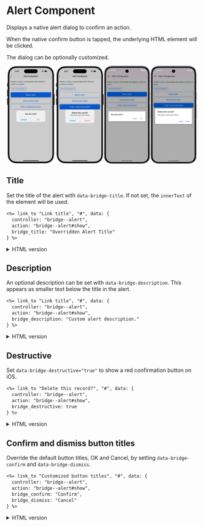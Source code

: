 # Alert Component

Displays a native alert dialog to confirm an action.

When the native confirm button is tapped, the underlying HTML element will be clicked.

The dialog can be optionally customized.

![Alert Component examples](/resources/screenshots/alert.png)

## Title

Set the title of the alert with `data-bridge-title`. If not set, the `innerText` of the element will be used.

```erb
<%= link_to "Link title", "#", data: {
  controller: "bridge--alert",
  action: "bridge--alert#show",
  bridge_title: "Overridden Alert Title"
} %>
```

<details>
<summary>HTML version</summary>

```html
<a
  href="#"
  data-controller="bridge--alert"
  data-action="bridge--alert#show"
  data-bridge-title="Overridden Alert Title"
>
  Link title
</a>
```

</details>

## Description

An optional description can be set with `data-bridge-description`. This appears as smaller text below the title in the alert.

```erb
<%= link_to "Link title", "#", data: {
  controller: "bridge--alert",
  action: "bridge--alert#show",
  bridge_description: "Custom alert description."
} %>
```

<details>
<summary>HTML version</summary>

```html
<a
    href="#"
    data-controller="bridge--alert"
    data-action="bridge--alert#show"
    data-bridge-description="Custom alert description"
>Link title</a>
```

</details>

## Destructive

Set `data-bridge-destructive="true"` to show a red confirmation button on iOS.

```erb
<%= link_to "Delete this record?", "#", data: {
  controller: "bridge--alert",
  action: "bridge--alert#show",
  bridge_destructive: true
} %>
```

<details>
<summary>HTML version</summary>

```html
<a
    href="#"
    data-controller="bridge--alert"
    data-action="bridge--alert#show"
    data-bridge-destructive="true"
>Delete this record?</a>
```

</details>

## Confirm and dismiss button titles

Override the default button titles, OK and Cancel, by setting `data-bridge-confirm` and `data-bridge-dismiss`.

```erb
<%= link_to "Customized button titles", "#", data: {
  controller: "bridge--alert",
  action: "bridge--alert#show",
  bridge_confirm: "Confirm",
  bridge_dismiss: "Cancel"
} %>
```

<details>
<summary>HTML version</summary>
```html
<a
    href="#"
    data-controller="bridge--alert"
    data-action="bridge--alert#show"
    data-bridge-confirm="Confirm"
    data-bridge-dismiss="Cancel"
>Customized button titles</a>
```
</details>

